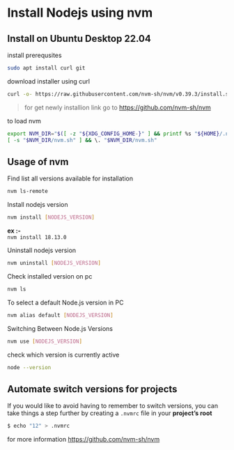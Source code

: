 # Install Nodejs using nvm

## Install on Ubuntu Desktop 22.04

install prerequsites
```bash
sudo apt install curl git
```

download installer using curl
```bash
curl -o- https://raw.githubusercontent.com/nvm-sh/nvm/v0.39.3/install.sh | bash
```
> for get newly installion link go to https://github.com/nvm-sh/nvm

to load nvm
```bash
export NVM_DIR="$([ -z "${XDG_CONFIG_HOME-}" ] && printf %s "${HOME}/.nvm" || printf %s "${XDG_CONFIG_HOME}/nvm")"
[ -s "$NVM_DIR/nvm.sh" ] && \. "$NVM_DIR/nvm.sh"
```

## Usage of nvm

Find list all versions available for installation
```bash
nvm ls-remote
```

Install nodejs version
```bash
nvm install [NODEJS_VERSION]
```
**ex :-** \
`nvm install 18.13.0`

Uninstall nodejs version
```bash
nvm uninstall [NODEJS_VERSION]
```

Check installed version on pc
```bash
nvm ls
```

To select a default Node.js version in PC
```bash
nvm alias default [NODEJS_VERSION]
```

Switching Between Node.js Versions
```bash
nvm use [NODEJS_VERSION]
```

check which version is currently active
```bash
node --version
```

## Automate switch versions for projects
If you would like to avoid having to remember to switch versions, you can take things a step further by creating a `.nvmrc` file in your **project’s root**
```bash
$ echo "12" > .nvmrc
```

for more information https://github.com/nvm-sh/nvm
